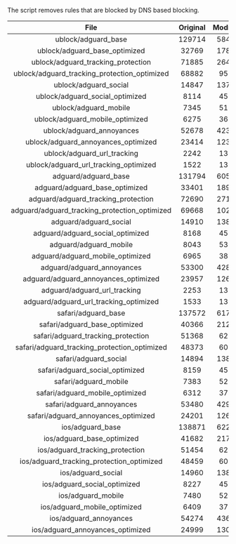 The script removes rules that are blocked by DNS based blocking.


| File | Original | Modified |
|:----:|:-----:|:-----:|
| ublock/adguard_base | 129714 | 58434 |
| ublock/adguard_base_optimized | 32769 | 17881 |
| ublock/adguard_tracking_protection | 71885 | 26439 |
| ublock/adguard_tracking_protection_optimized | 68882 | 9532 |
| ublock/adguard_social | 14847 | 13767 |
| ublock/adguard_social_optimized | 8114 | 4539 |
| ublock/adguard_mobile | 7345 | 5179 |
| ublock/adguard_mobile_optimized | 6275 | 3698 |
| ublock/adguard_annoyances | 52678 | 42360 |
| ublock/adguard_annoyances_optimized | 23414 | 12303 |
| ublock/adguard_url_tracking | 2242 | 1364 |
| ublock/adguard_url_tracking_optimized | 1522 | 1361 |
| adguard/adguard_base | 131794 | 60554 |
| adguard/adguard_base_optimized | 33401 | 18941 |
| adguard/adguard_tracking_protection | 72690 | 27184 |
| adguard/adguard_tracking_protection_optimized | 69668 | 10261 |
| adguard/adguard_social | 14910 | 13832 |
| adguard/adguard_social_optimized | 8168 | 4590 |
| adguard/adguard_mobile | 8043 | 5366 |
| adguard/adguard_mobile_optimized | 6965 | 3878 |
| adguard/adguard_annoyances | 53300 | 42894 |
| adguard/adguard_annoyances_optimized | 23957 | 12605 |
| adguard/adguard_url_tracking | 2253 | 1373 |
| adguard/adguard_url_tracking_optimized | 1533 | 1370 |
| safari/adguard_base | 137572 | 61749 |
| safari/adguard_base_optimized | 40366 | 21220 |
| safari/adguard_tracking_protection | 51368 | 6226 |
| safari/adguard_tracking_protection_optimized | 48373 | 6074 |
| safari/adguard_social | 14894 | 13813 |
| safari/adguard_social_optimized | 8159 | 4574 |
| safari/adguard_mobile | 7383 | 5222 |
| safari/adguard_mobile_optimized | 6312 | 3735 |
| safari/adguard_annoyances | 53480 | 42995 |
| safari/adguard_annoyances_optimized | 24201 | 12682 |
| ios/adguard_base | 138871 | 62258 |
| ios/adguard_base_optimized | 41682 | 21726 |
| ios/adguard_tracking_protection | 51454 | 6236 |
| ios/adguard_tracking_protection_optimized | 48459 | 6084 |
| ios/adguard_social | 14960 | 13852 |
| ios/adguard_social_optimized | 8227 | 4595 |
| ios/adguard_mobile | 7480 | 5267 |
| ios/adguard_mobile_optimized | 6409 | 3777 |
| ios/adguard_annoyances | 54274 | 43674 |
| ios/adguard_annoyances_optimized | 24999 | 13013 |